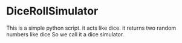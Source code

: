 # DiceRollSimulator

This is a simple python script.
it acts like dice.
it returns two random numbers like dice
So we call it a dice simulator.

